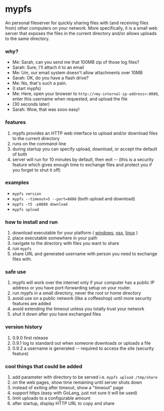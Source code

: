 # mypfs
An personal fileserver for quickly sharing files with (and receiving files from) other computers on your network. More specifically, it is a small web server that exposes the files in the current directory and/or allows uploads to the same directory.

### why?
* Me: Sarah, can you send me that 100MB zip of those log files?
* Sarah: Sure, I'll attach it to an email
* Me: Um, our email system doesn't allow attachments over 10MB
* Sarah: OK, do you have a flash drive?
* Me: No, that's such a pain.
* (I start mypfs)
* Me: Here, open your browser to `http://<my-internal-ip-address>:8080`, enter this username when requested, and upload the file
* (30 seconds later)
* Sarah: Wow, that was sooo easy!

### features
1. mypfs provides an HTTP web interface to upload and/or download files to the current directory
1. runs on the command-line
1. during startup you can specify upload, download, or accept the default of both
1. server will run for 10 minutes by default, then exit -- (this is a security feature which gives enough time to exchange files and protect you if you forget to shut it off)

### examples
* `mypfs version`
* `mypfs --timeout=5 --port=8888` (both upload and download)
* `mypfs -t5 -p8888 download`
* `mypfs upload`

### how to install and run
1. download executable for your platform ( [windows](https://github.com/joncrlsn/mypfs/raw/master/bin-win/mypfs.exe "Windows"), [osx](https://github.com/joncrlsn/mypfs/raw/master/bin-osx/mypfs "OSX"), [linux](https://github.com/joncrlsn/mypfs/raw/master/bin-linux/mypfs "Linux") )
1. place executable somewhere in your path
1. navigate to the directory with files you want to share 
1. run `mypfs`
1. share URL and generated username with person you need to exchange files with. 

### safe use
1. mypfs will work over the internet only if your computer has a public IP address or you have port-forwarding setup on your router.
1. run mypfs in a small directory, never the root or home directory
1. avoid use on a public network (like a coffeeshop) until more security features are added
1. avoid extending the timeout unless you totally trust your network
1. shut it down after you have exchanged files

### version history
1. 0.9.0 first release
1. 0.9.1 log to standard out when someone downloads or uploads a file
1. 0.9.2 a username is generated -- required to access the site (security feature)

### cool things that could be added
1. add parameter with directory to be served  i.e. `mypfs upload /tmp/share`
1. on the web pages, show time remaining until server shuts down
1. instead of exiting after timeout, show a "timeout" page
1. support https (easy with GoLang, just not sure it will be used)
1. limit uploads to a configurable amount
1. after startup, display HTTP URL to copy and share
